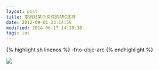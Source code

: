 ```yaml
---
layout: post
title: 取消对某个文件的ARC支持
date: 2012-09-01 23:14:59
modified: 2014-06-17 14:28:38
tags: ios
---
```


{% highlight sh linenos %}
-fno-objc-arc
{% endhighlight %}

<img class="alignnone" src="http://i.imgur.com/BgteG.png" />